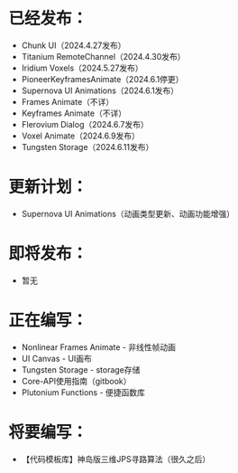 # 已经发布：
* Chunk UI（2024.4.27发布）
* Titanium RemoteChannel（2024.4.30发布）
* Iridium Voxels（2024.5.27发布）
* PioneerKeyframesAnimate（2024.6.1停更）
* Supernova UI Animations（2024.6.1发布）
* Frames Animate（不详）
* Keyframes Animate（不详）
* Flerovium Dialog（2024.6.7发布）
* Voxel Animate（2024.6.9发布）
* Tungsten Storage（2024.6.11发布）

# 更新计划：
* Supernova UI Animations（动画类型更新、动画功能增强）

# 即将发布：
* 暂无

# 正在编写：
* Nonlinear Frames Animate - 非线性帧动画
* UI Canvas - UI画布
* Tungsten Storage - storage存储
* Core-API使用指南（gitbook）
* Plutonium Functions - 便捷函数库

# 将要编写：
* 【代码模板库】神岛版三维JPS寻路算法（很久之后）

